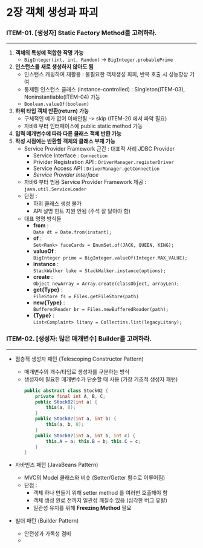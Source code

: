 # 2장 객체 생성과 파괴

### ITEM-01. [생성자] Static Factory Method를 고려하라.
------------------------------------------------------------------------------------
1. __객체의 특성에 적합한 작명 가능__
	* `BigInteger(int, int, Random)` -> `BigInteger.probablePrime`
2. __인스턴스를 새로 생성하지 않아도 됨__
	* 인스턴스 캐슁하여 재활용 : 불필요한 객체생성 회피, 반복 호출 시 성능향상 기여
	* 통제된 인스턴스 클래스 (instance-controlled) : Singleton(ITEM-03), Noninstantiable(ITEM-04) 가능
	* `Boolean.valueOf(boolean)`
3. __하위 타입 객체 반환(return) 가능__
	* 구체적인 예가 없어 이해안됨 -> skip (ITEM-20 에서 파악 필요)
	* 자바8 부터 인터페이스에 public static method 가능
4. __입력 매개변수에 따라 다른 클래스 객체 반환 가능__
5. __작성 시점에는 반환할 객체의 클래스 부재 가능__
	* Service Provider Framework 근간 : 대표적 사례 JDBC Provider
		* Service Interface : `Connection`
		* Privider Registration API : `DriverManager.registerDriver`
		* Service Access API : `DriverManager.getConnection`
		* *Service Provider Interface*
	* 자바6 부터 범용 Service Provider Framework 제공 : `java.util.ServiceLoader`
	* 단점 :
		* 하위 클래스 생성 불가
		* API 설명 힌트 지원 안됨 (주석 잘 달아야 함)
	* 대표 명명 방식들
		* **from** :  
			`Date dt = Date.from(instant);`
		* **of** :  
			`Set<Rank> faceCards = EnumSet.of(JACK, QUEEN, KING);`
		* **valueOf** :  
			`BigInteger prime = BigInteger.valueOf(Integer.MAX_VALUE);`
		* **instance** :  
			`StackWalker luke = StackWalker.instance(options);`
		* **create** :  
			`Object newArray = Array.create(classObject, arrayLen);`
		* **get{Type}** :  
			`FileStore fs = Files.getFileStore(path)`
		* **new{Type}** :  
			`BufferedReader br = Files.newBufferedReader(path);`
		* **{Type}** :  
			`List<Complaint> litany = Collectins.list(legacyLitany);`


### ITEM-02. [생성자: 많은 매개변수] Builder를 고려하라.
------------------------------------------------------------------------------------
* 점층적 생성자 패턴 (Telescoping Constructor Pattern)
	* 매개변수의 개수/타입로 생성자를 구분하는 방식
	* 생성자에 필요한 매개변수가 단순할 때 사용 (가장 기초적 생성자 패턴)
		``` java
		public abstract class Stock02 {
			private final int A, B, C;		
			public Stock02(int a) { 
				this(a, 0); 
			}
			public Stock02(int a, int b) { 
				this(a, b, 0); 
			}
			public Stock02(int a, int b, int c) {
				this.A = a; this.B = b; this.C = c;
			}
		}
		```

* 자바빈즈 패턴 (JavaBeans Pattern)
	* MVC의 Model 클래스와 비슷 (Setter/Getter 함수로 이루어짐)
	* 단점 : 
		* 객체 하나 만들기 위해 setter method 를 여러번 호출해야 함 
		* 객체 생성 완료 전까지 일관성 깨질수 있음 (심각한 버그 유발)
		* 일관성 유지를 위해 **Freezing Method** 필요
		
* 빌더 패턴 (Builder Pattern)
	* 안전성과 가독성 겸비
	* 

	